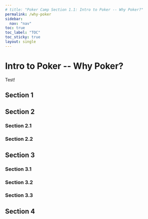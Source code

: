 ```yaml
---
# title: "Poker Camp Section 1.1: Intro to Poker -- Why Poker?"
permalink: /why-poker
sidebar:
  nav: "nav"
toc: true
toc_label: "TOC"
toc_sticky: true
layout: single
---
```


# Intro to Poker -- Why Poker? 
Test!


## Section 1

## Section 2
### Section 2.1
### Section 2.2


## Section 3
### Section 3.1
### Section 3.2
### Section 3.3

## Section 4

